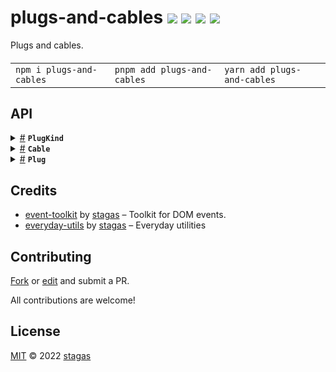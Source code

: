 <h1>
plugs-and-cables <a href="https://npmjs.org/package/plugs-and-cables"><img src="https://img.shields.io/badge/npm-v1.0.0-F00.svg?colorA=000"/></a> <a href="src"><img src="https://img.shields.io/badge/loc-76-FFF.svg?colorA=000"/></a> <a href="https://cdn.jsdelivr.net/npm/plugs-and-cables@1.0.0/dist/plugs-and-cables.min.js"><img src="https://img.shields.io/badge/brotli-1.5K-333.svg?colorA=000"/></a> <a href="LICENSE"><img src="https://img.shields.io/badge/license-MIT-F0B.svg?colorA=000"/></a>
</h1>

<p></p>

Plugs and cables.

<h4>
<table><tr><td title="Triple click to select and copy paste">
<code>npm i plugs-and-cables </code>
</td><td title="Triple click to select and copy paste">
<code>pnpm add plugs-and-cables </code>
</td><td title="Triple click to select and copy paste">
<code>yarn add plugs-and-cables</code>
</td></tr></table>
</h4>

## API

<p>  <details id="PlugKind$1" title="Enum" ><summary><span><a href="#PlugKind$1">#</a></span>  <code><strong>PlugKind</strong></code>    </summary>  <a href="src/plugs-and-cables.ts#L4">src/plugs-and-cables.ts#L4</a>  <ul>        <p>  <details id="Input$2" title="EnumMember" ><summary><span><a href="#Input$2">#</a></span>  <code><strong>Input</strong></code>  <span><span>&nbsp;=&nbsp;</span>  <code>"input"</code></span>  </summary>  <a href="src/plugs-and-cables.ts#L5">src/plugs-and-cables.ts#L5</a>  <ul>        </ul></details><details id="Output$3" title="EnumMember" ><summary><span><a href="#Output$3">#</a></span>  <code><strong>Output</strong></code>  <span><span>&nbsp;=&nbsp;</span>  <code>"output"</code></span>  </summary>  <a href="src/plugs-and-cables.ts#L6">src/plugs-and-cables.ts#L6</a>  <ul>        </ul></details></p></ul></details><details id="Cable$39" title="Class" ><summary><span><a href="#Cable$39">#</a></span>  <code><strong>Cable</strong></code>    </summary>  <a href="src/plugs-and-cables.ts#L62">src/plugs-and-cables.ts#L62</a>  <ul>        <p>  <details id="constructor$40" title="Constructor" ><summary><span><a href="#constructor$40">#</a></span>  <code><strong>constructor</strong></code><em>(cable)</em>    </summary>  <a href="src/plugs-and-cables.ts#L68">src/plugs-and-cables.ts#L68</a>  <ul>    <p>  <details id="new Cable$41" title="ConstructorSignature" ><summary><span><a href="#new Cable$41">#</a></span>  <code><strong>new Cable</strong></code><em>()</em>    </summary>    <ul><p><a href="#Cable$39">Cable</a></p>      <p>  <details id="cable$42" title="Parameter" ><summary><span><a href="#cable$42">#</a></span>  <code><strong>cable</strong></code>    </summary>    <ul><p><a href="#Cable$39">Cable</a></p>        </ul></details></p>  </ul></details><details id="new Cable$43" title="ConstructorSignature" ><summary><span><a href="#new Cable$43">#</a></span>  <code><strong>new Cable</strong></code><em>()</em>    </summary>    <ul><p><a href="#Cable$39">Cable</a></p>      <p>  <details id="outputCh$44" title="Parameter" ><summary><span><a href="#outputCh$44">#</a></span>  <code><strong>outputCh</strong></code>    </summary>    <ul><p>number</p>        </ul></details><details id="inputCh$45" title="Parameter" ><summary><span><a href="#inputCh$45">#</a></span>  <code><strong>inputCh</strong></code>    </summary>    <ul><p>number</p>        </ul></details></p>  </ul></details></p>    </ul></details><details id="id$46" title="Property" ><summary><span><a href="#id$46">#</a></span>  <code><strong>id</strong></code>  <span><span>&nbsp;=&nbsp;</span>  <code>...</code></span>  </summary>  <a href="src/plugs-and-cables.ts#L63">src/plugs-and-cables.ts#L63</a>  <ul><p>string</p>        </ul></details><details id="inputCh$48" title="Property" ><summary><span><a href="#inputCh$48">#</a></span>  <code><strong>inputCh</strong></code>    </summary>  <a href="src/plugs-and-cables.ts#L66">src/plugs-and-cables.ts#L66</a>  <ul><p>number</p>        </ul></details><details id="outputCh$47" title="Property" ><summary><span><a href="#outputCh$47">#</a></span>  <code><strong>outputCh</strong></code>    </summary>  <a href="src/plugs-and-cables.ts#L65">src/plugs-and-cables.ts#L65</a>  <ul><p>number</p>        </ul></details></p></ul></details><details id="Plug$4" title="Class" ><summary><span><a href="#Plug$4">#</a></span>  <code><strong>Plug</strong></code>    </summary>  <a href="src/plugs-and-cables.ts#L9">src/plugs-and-cables.ts#L9</a>  <ul>        <p>  <details id="constructor$7" title="Constructor" ><summary><span><a href="#constructor$7">#</a></span>  <code><strong>constructor</strong></code><em>(plug)</em>    </summary>  <a href="src/plugs-and-cables.ts#L21">src/plugs-and-cables.ts#L21</a>  <ul>    <p>  <details id="new Plug$8" title="ConstructorSignature" ><summary><span><a href="#new Plug$8">#</a></span>  <code><strong>new Plug</strong></code><em>()</em>    </summary>    <ul><p><a href="#Plug$4">Plug</a>&lt;<a href="#P$9">P</a>, <a href="#C$10">C</a>&gt;</p>      <p>  <details id="plug$11" title="Parameter" ><summary><span><a href="#plug$11">#</a></span>  <code><strong>plug</strong></code>    </summary>    <ul><p><a href="#Plug$4">Plug</a>&lt;<a href="#P$9">P</a>, <a href="#C$10">C</a>&gt;</p>        </ul></details></p>  </ul></details><details id="new Plug$12" title="ConstructorSignature" ><summary><span><a href="#new Plug$12">#</a></span>  <code><strong>new Plug</strong></code><em>()</em>    </summary>    <ul><p><a href="#Plug$4">Plug</a>&lt;<a href="#P$9">P</a>, <a href="#C$10">C</a>&gt;</p>      <p>  <details id="plugKind$15" title="Parameter" ><summary><span><a href="#plugKind$15">#</a></span>  <code><strong>plugKind</strong></code>    </summary>    <ul><p><a href="#Plug$4">Plug</a>&lt;<a href="#P$9">P</a>, <a href="#C$10">C</a>&gt; | <a href="#P$9">P</a></p>        </ul></details><details id="cableKind$16" title="Parameter" ><summary><span><a href="#cableKind$16">#</a></span>  <code><strong>cableKind</strong></code>    </summary>    <ul><p><a href="#C$10">C</a></p>        </ul></details></p>  </ul></details></p>    </ul></details><details id="cableKind$18" title="Property" ><summary><span><a href="#cableKind$18">#</a></span>  <code><strong>cableKind</strong></code>    </summary>  <a href="src/plugs-and-cables.ts#L14">src/plugs-and-cables.ts#L14</a>  <ul><p><a href="#C$10">C</a></p>        </ul></details><details id="cables$19" title="Property" ><summary><span><a href="#cables$19">#</a></span>  <code><strong>cables</strong></code>  <span><span>&nbsp;=&nbsp;</span>  <code>...</code></span>  </summary>  <a href="src/plugs-and-cables.ts#L16">src/plugs-and-cables.ts#L16</a>  <ul><p><span>Map</span>&lt;<a href="#Cable$39">Cable</a>, <a href="#Plug$4">Plug</a>&lt;<a href="#P$9">P</a> extends <a href="#Output$3">Output</a> ? <a href="#Input$2">Input</a> : <a href="#Output$3">Output</a>, <a href="#C$10">C</a>&gt;&gt;</p>        </ul></details><details id="onconnect$20" title="Property" ><summary><span><a href="#onconnect$20">#</a></span>  <code><strong>onconnect</strong></code>    </summary>  <a href="src/plugs-and-cables.ts#L18">src/plugs-and-cables.ts#L18</a>  <ul><p><span>EventHandler</span>&lt;<a href="#Plug$4">Plug</a>&lt;any, any&gt;, <span>CustomEvent</span>&lt;{<p>  <details id="cable$22" title="Property" ><summary><span><a href="#cable$22">#</a></span>  <code><strong>cable</strong></code>    </summary>  <a href="src/plugs-and-cables.ts#L18">src/plugs-and-cables.ts#L18</a>  <ul><p><a href="#Cable$39">Cable</a></p>        </ul></details><details id="plug$23" title="Property" ><summary><span><a href="#plug$23">#</a></span>  <code><strong>plug</strong></code>    </summary>  <a href="src/plugs-and-cables.ts#L18">src/plugs-and-cables.ts#L18</a>  <ul><p><a href="#Plug$4">Plug</a>&lt;any, any&gt;</p>        </ul></details></p>}&gt;&gt;</p>        </ul></details><details id="ondisconnect$24" title="Property" ><summary><span><a href="#ondisconnect$24">#</a></span>  <code><strong>ondisconnect</strong></code>    </summary>  <a href="src/plugs-and-cables.ts#L19">src/plugs-and-cables.ts#L19</a>  <ul><p><span>EventHandler</span>&lt;<a href="#Plug$4">Plug</a>&lt;any, any&gt;, <span>CustomEvent</span>&lt;{<p>  <details id="cable$26" title="Property" ><summary><span><a href="#cable$26">#</a></span>  <code><strong>cable</strong></code>    </summary>  <a href="src/plugs-and-cables.ts#L19">src/plugs-and-cables.ts#L19</a>  <ul><p><a href="#Cable$39">Cable</a></p>        </ul></details><details id="plug$27" title="Property" ><summary><span><a href="#plug$27">#</a></span>  <code><strong>plug</strong></code>    </summary>  <a href="src/plugs-and-cables.ts#L19">src/plugs-and-cables.ts#L19</a>  <ul><p><a href="#Plug$4">Plug</a>&lt;any, any&gt;</p>        </ul></details></p>}&gt;&gt;</p>        </ul></details><details id="plugKind$17" title="Property" ><summary><span><a href="#plugKind$17">#</a></span>  <code><strong>plugKind</strong></code>    </summary>  <a href="src/plugs-and-cables.ts#L13">src/plugs-and-cables.ts#L13</a>  <ul><p><a href="#P$9">P</a></p>        </ul></details><details id="Input$6" title="Property" ><summary><span><a href="#Input$6">#</a></span>  <code><strong>Input</strong></code>  <span><span>&nbsp;=&nbsp;</span>  <code>...</code></span>  </summary>  <a href="src/plugs-and-cables.ts#L11">src/plugs-and-cables.ts#L11</a>  <ul><p><a href="#Input$2">Input</a></p>        </ul></details><details id="Output$5" title="Property" ><summary><span><a href="#Output$5">#</a></span>  <code><strong>Output</strong></code>  <span><span>&nbsp;=&nbsp;</span>  <code>...</code></span>  </summary>  <a href="src/plugs-and-cables.ts#L10">src/plugs-and-cables.ts#L10</a>  <ul><p><a href="#Output$3">Output</a></p>        </ul></details><details id="connect$28" title="Method" ><summary><span><a href="#connect$28">#</a></span>  <code><strong>connect</strong></code><em>(this, other, cable)</em>    </summary>  <a href="src/plugs-and-cables.ts#L41">src/plugs-and-cables.ts#L41</a>  <ul>    <p>    <details id="this$30" title="Parameter" ><summary><span><a href="#this$30">#</a></span>  <code><strong>this</strong></code>    </summary>    <ul><p><a href="#Plug$4">Plug</a>&lt;any, any&gt;</p>        </ul></details><details id="other$31" title="Parameter" ><summary><span><a href="#other$31">#</a></span>  <code><strong>other</strong></code>    </summary>    <ul><p><a href="#Plug$4">Plug</a>&lt;any, any&gt;</p>        </ul></details><details id="cable$32" title="Parameter" ><summary><span><a href="#cable$32">#</a></span>  <code><strong>cable</strong></code>  <span><span>&nbsp;=&nbsp;</span>  <code>...</code></span>  </summary>    <ul><p><a href="#Cable$39">Cable</a></p>        </ul></details>  <p><strong>connect</strong><em>(this, other, cable)</em>  &nbsp;=&gt;  <ul><a href="#Cable$39">Cable</a></ul></p></p>    </ul></details><details id="disconnect$33" title="Method" ><summary><span><a href="#disconnect$33">#</a></span>  <code><strong>disconnect</strong></code><em>(this, cable)</em>    </summary>  <a href="src/plugs-and-cables.ts#L49">src/plugs-and-cables.ts#L49</a>  <ul>    <p>    <details id="this$35" title="Parameter" ><summary><span><a href="#this$35">#</a></span>  <code><strong>this</strong></code>    </summary>    <ul><p><a href="#Plug$4">Plug</a>&lt;any, any&gt;</p>        </ul></details><details id="cable$36" title="Parameter" ><summary><span><a href="#cable$36">#</a></span>  <code><strong>cable</strong></code>    </summary>    <ul><p><a href="#Cable$39">Cable</a></p>        </ul></details>  <p><strong>disconnect</strong><em>(this, cable)</em>  &nbsp;=&gt;  <ul><a href="#Cable$39">Cable</a></ul></p></p>    </ul></details></p></ul></details></p>

## Credits

- [event-toolkit](https://npmjs.org/package/event-toolkit) by [stagas](https://github.com/stagas) &ndash; Toolkit for DOM events.
- [everyday-utils](https://npmjs.org/package/everyday-utils) by [stagas](https://github.com/stagas) &ndash; Everyday utilities

## Contributing

[Fork](https://github.com/stagas/plugs-and-cables/fork) or [edit](https://github.dev/stagas/plugs-and-cables) and submit a PR.

All contributions are welcome!

## License

<a href="LICENSE">MIT</a> &copy; 2022 [stagas](https://github.com/stagas)
